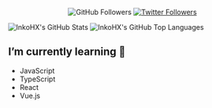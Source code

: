 <div align="center">

![GitHub Followers](https://img.shields.io/github/followers/InkoHX?style=social)
[![Twitter Followers](https://img.shields.io/twitter/follow/InkoHX?label=Followers&style=social)](https://twitter.com/InkoHX)

</div>

![InkoHX's GitHub Stats](https://github-readme-stats.vercel.app/api?username=InkoHX&hide_title=true&line_height=45)
![InkoHX's GitHub Top Languages](https://github-readme-stats.vercel.app/api/top-langs?username=InkoHX)


## I’m currently learning 🌱

- JavaScript
- TypeScript
- React
- Vue.js

<!--
**InkoHX/InkoHX** is a ✨ _special_ ✨ repository because its `README.md` (this file) appears on your GitHub profile.

Here are some ideas to get you started:

- 🔭 I’m currently working on ...
- 🌱 I’m currently learning ...
- 👯 I’m looking to collaborate on ...
- 🤔 I’m looking for help with ...
- 💬 Ask me about ...
- 📫 How to reach me: ...
- 😄 Pronouns: ...
- ⚡ Fun fact: ...
-->
